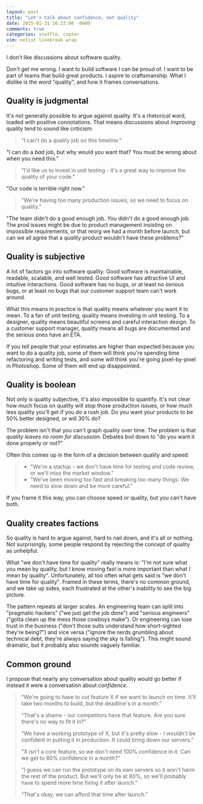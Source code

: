 ```yaml
---
layout: post
title: "Let's talk about confidence, not quality"
date: 2015-01-31 16:22:00 -0800
comments: true
categories: snaffle, copter
vim: nolist linebreak wrap
---
```


I don't like discussions about software quality.

Don't get me wrong.  I want to build software I can be proud of.  I want to be part of teams that build great products.  I aspire to craftsmanship.  What I dislike is the *word* "quality", and how it frames conversations.

## Quality is judgmental

It's not generally possible to argue against quality.  It's a rhetorical word, loaded with positive connotations.  That means discussions about *improving* quality tend to sound like criticism:

> "I can't do a quality job on this timeline."

"I can do a *bad* job, but why would you want that?  You must be wrong about when you need this."

> "I'd like us to invest in unit testing - it's a great way to improve the quality of your code."

"Our code is terrible right now."

> "We're having too many production issues, so we need to focus on quality."

"The team didn't do a good enough job.  *You* didn't do a good enough job.  The prod issues might be due to product management insisting on impossible requirements, or that reorg we had a month before launch, but can we all agree that a *quality* product wouldn't have these problems?"

## Quality is subjective

A lot of factors go into software quality.  Good software is maintainable, readable, scalable, and well tested.  Good software has attractive UI and intuitive interactions.  Good software has no bugs, or at least no serious bugs, or at least no bugs that our customer support team can't work around.

What this means in practice is that quality means whatever you want it to mean.  To a fan of unit testing, quality means investing in unit testing.  To a designer, quality means beautiful screens and careful interaction design.  To a customer support manager, quality means all bugs are documented and the serious ones have an ETA.

If you tell people that your estimates are higher than expected because you want to do a quality job, some of them will think you're spending time refactoring and writing tests, and some will think you're going pixel-by-pixel in Photoshop.  Some of them will end up disappointed.

## Quality is boolean

Not only is quality subjective, it's also impossible to quantify.  It's not clear how much focus on quality will stop those production issues, or how much less quality you'll get if you do a rush job.  Do you want your products to be 50% better designed, or will 30% do?

The problem isn't that you can't graph quality over time.  The problem is that *quality leaves no room for discussion*.  Debates boil down to "do you want it done properly or not?"

Often this comes up in the form of a decision between quality and speed:

> * "We're a startup - we don't have time for testing and code review, or we'll miss the market window."
> * "We've been moving too fast and breaking too many things.  We need to slow down and be more careful."

If you frame it this way, you can choose speed or quality, but you can't have both.

## Quality creates factions

So quality is hard to argue against, hard to nail down, and it's all or nothing.  Not surprisingly, some people respond by rejecting the concept of quality as unhelpful.

What "we don't have time for quality" really means is: "I'm not sure what you mean by quality, but I know moving fast is more important than what *I* mean by quality".  Unfortunately, all too often what gets said is "we don't have time for quality".  Framed in these terms, there's no common ground, and we take up sides, each frustrated at the other's inability to see the big picture.

The pattern repeats at larger scales.  An engineering team can split into "pragmatic hackers" ("we just get the job done") and "serious engineers" ("gotta clean up the mess those cowboys make").  Or engineering can lose trust in the business ("don't those suits understand how short-sighted they're being?") and vice versa ("ignore the nerds grumbling about technical debt, they're always saying the sky is falling").  This might sound dramatic, but it probably also sounds vaguely familiar.

## Common ground

I propose that nearly any conversation about quality would go better if instead it were a conversation about *confidence*.

> "We're going to have to cut feature X if we want to launch on time.  It'll take two months to build, but the deadline's in a month."
>
> "That's a shame - our competitors have that feature.  Are you sure there's no way to fit it in?"
>
> "We have a working prototype of X, but it's pretty slow - I wouldn't be confident in putting it in production.  It could bring down our servers."
>
> "X isn't a core feature, so we don't need 100% confidence in it.  Can we get to 80% confidence in a month?"
>
> "I guess we can run the prototype on its own servers so it won't harm the rest of the product.  But we'll only be at 80%, so we'll probably have to spend more time fixing it after launch."
>
> "That's okay, we can afford that time after launch."
